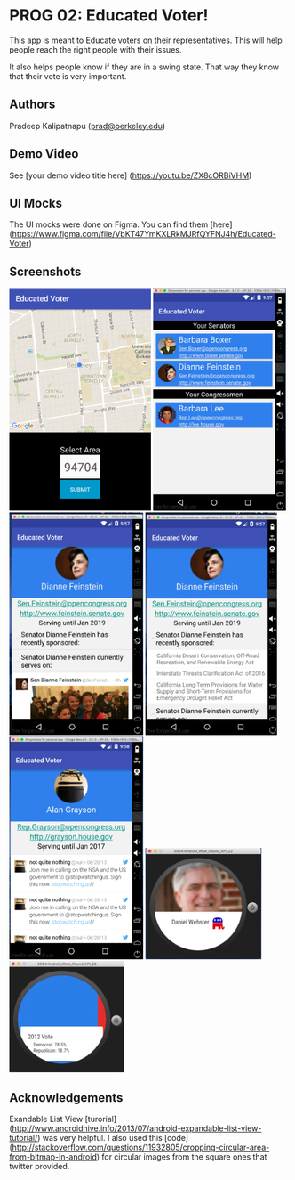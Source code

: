 # PROG 02: Educated Voter!

This app is meant to Educate voters on their representatives. This will help people reach the right people with their issues.

It also helps people know if they are in a swing state. That way they know that their vote is very important.

## Authors

Pradeep Kalipatnapu ([prad@berkeley.edu](mailto:prad@berkeley.edu))

## Demo Video

See [your demo video title here] (https://youtu.be/ZX8cORBiVHM)

## UI Mocks

The UI mocks were done on Figma. You can find them [here] (https://www.figma.com/file/VbKT47YmKXLRkMJRfQYFNJ4h/Educated-Voter)

## Screenshots

<img src="screenshots/main_view.png" height="400" alt="Lancher screen on phone app"/>
<img src="screenshots/congressional_view.png" height="400" alt="Congressional screen on phone app"/>
<img src="screenshots/detailed_view.png" height="400" alt="Detailed screen on phone app"/>
<img src="screenshots/detailed_view_bills.png" height="400" alt="Detailed screen on phone app with bills"/>
<img src="screenshots/detailed_view_tweets.png" height="400" alt="Detailed screen on phone app with tweets"/>
<img src="screenshots/watch_main_view.png" height="200" alt="Lancher screen on watch app"/>
<img src="screenshots/vote_view.png" height="200" alt="Vote screen on watch app"/>

## Acknowledgements
Exandable List View [turorial] (http://www.androidhive.info/2013/07/android-expandable-list-view-tutorial/) was very helpful.
I also used this [code] (http://stackoverflow.com/questions/11932805/cropping-circular-area-from-bitmap-in-android) for circular images from the square ones that twitter provided.
